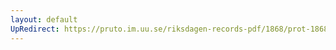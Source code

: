 ```yaml
---
layout: default
UpRedirect: https://pruto.im.uu.se/riksdagen-records-pdf/1868/prot-1868--fk--201/prot-1868--fk--201_000.pdf
---
```

